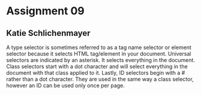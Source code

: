 # Assignment 09
## Katie Schlichenmayer

A type selector is sometimes referred to as a tag name selector or element selector because it selects HTML tag/element in your document. Universal selectors are indicated by an asterisk. It selects everything in the document. Class selectors start with a dot character and will select everything in the document with that class applied to it. Lastly, ID selectors begin with a # rather than a dot character. They are used in the same way a class selector, however an ID can be used only once per page.
